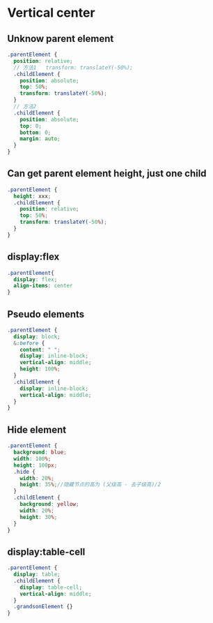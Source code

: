 # Vertical center

## Unknow parent element
```scss
.parentElement {
  position: relative;
  // 方法1   transform: translateY(-50%);
  .childElement {
    position: absolute;
    top: 50%;
    transform: translateY(-50%);
  }
  // 方法2
  .childElement {
    position: absolute;
    top: 0;
    bottom: 0;
    margin: auto;
  }
}

```

## Can get parent element height, just one child
```scss
.parentElement {
  height: xxx;
  .childElement {
    position: relative;
    top: 50%;
    transform: translateY(-50%);
  }
}
```

## display:flex
```scss
.parentElement{
  display: flex;
  align-items: center
}
```

## Pseudo elements
```scss
.parentElement {
  display: block;
  &:before {
    content: " ";
    display: inline-block;
    vertical-align: middle;
    height: 100%;
  }
  .childElement {
    display: inline-block;
    vertical-align: middle;
  }
}
```


## Hide element
```scss
.parentElement {
  background: blue;
  width: 100%;
  height: 100px;
  .hide {
    width: 20%;
    height: 35%;//隐藏节点的高为 (父级高 - 去子级高)/2
  }
  .childElement {
    background: yellow;
    width: 20%;
    height: 30%;
  }
}
```


## display:table-cell

```scss
.parentElement {
  display: table;
  .childElement {
    display: table-cell;
    vertical-align: middle;
  }
  .grandsonElement {}
}
```
